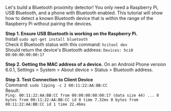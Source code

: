 Let's build a Bluetooth proximity detector! You only need a Raspberry Pi, USB Bluetooth, and a phone with Bluetooth enabled. This tutorial will show how to detect a known Bluetooth device that is within the range of the Raspberry Pi without pairing the devices.

**Step 1. Ensure USB Bluetooth is working on the Raspberry Pi.**  
Install `sudo apt-get install bluetooth`  
Check it Bluetooth status with this command: `hcitool dev`  
Should return the device's Bluetooth address: `Devices: hci0 00:00:00:00:00:17`

**Step 2. Getting the MAC address of a device.**
On an Android Phone version 6.0.1, Settings > System > About device > Status > Bluetooth address.

**Step 3. Test Connection to Client Device**  
Command: `sudo l2ping -c 2 00:11:22:AA:BB:CC`  
Result:  
`Ping: 00:11:22:AA:BB:CC from 00:00:00:00:00:17 (data size 44) ... 0 bytes from 00:11:22:AA:BB:CC id 0 time 7.32ms 0 bytes from 00:11:22:AA:BB:CC id 1 time 22.46ms`
